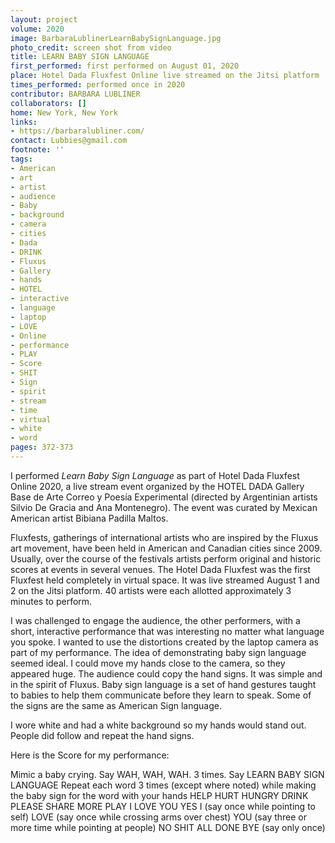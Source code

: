```yaml
---
layout: project
volume: 2020
image: BarbaraLublinerLearnBabySignLanguage.jpg
photo_credit: screen shot from video
title: LEARN BABY SIGN LANGUAGE
first_performed: first performed on August 01, 2020
place: Hotel Dada Fluxfest Online live streamed on the Jitsi platform
times_performed: performed once in 2020
contributor: BARBARA LUBLINER
collaborators: []
home: New York, New York
links:
- https://barbaralubliner.com/
contact: Lubbies@gmail.com
footnote: ''
tags:
- American
- art
- artist
- audience
- Baby
- background
- camera
- cities
- Dada
- DRINK
- Fluxus
- Gallery
- hands
- HOTEL
- interactive
- language
- laptop
- LOVE
- Online
- performance
- PLAY
- Score
- SHIT
- Sign
- spirit
- stream
- time
- virtual
- white
- word
pages: 372-373
---
```


I performed *Learn Baby Sign Language* as part of Hotel Dada Fluxfest Online 2020, a live stream event organized by the HOTEL DADA Gallery Base de Arte Correo y Poesía Experimental (directed by Argentinian artists Silvio De Gracia and Ana Montenegro). The event was curated by Mexican American artist Bibiana Padilla Maltos. 

Fluxfests, gatherings of international artists who are inspired by the Fluxus art movement, have been held in American and Canadian cities since 2009. Usually, over the course of the festivals artists perform original and historic scores at events in several venues. The Hotel Dada Fluxfest was the first Fluxfest held completely in virtual space. It was live streamed August 1 and 2 on the Jitsi platform. 40 artists were each allotted approximately 3 minutes to perform.

I was challenged to engage the audience, the other performers, with a short, interactive performance that was interesting no matter what language you spoke. I wanted to use the distortions created by the laptop camera as part of my performance. The idea of demonstrating baby sign language seemed ideal. 
I could move my hands close to the camera, so they appeared huge. The audience could copy the hand signs. It was simple and in the spirit of Fluxus. 
Baby sign language is a set of hand gestures taught to babies to help them communicate before they learn to speak. Some of the signs are the same as American Sign language. 

I wore white and had a white background so my hands would stand out. People did follow and repeat the hand signs. 

Here is the Score for my performance:

Mimic a baby crying. Say WAH, WAH, WAH. 3 times. 
Say LEARN BABY SIGN LANGUAGE
Repeat each word 3 times (except where noted) while making the baby sign for the word with your hands
HELP
HURT
HUNGRY
DRINK
PLEASE
SHARE
MORE
PLAY
I LOVE YOU 
YES
I (say once while pointing to self)
LOVE (say once while crossing arms over chest)
YOU (say three or more time while pointing at people)
NO
SHIT
ALL DONE
BYE (say only once)
